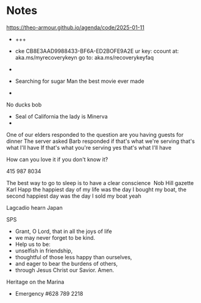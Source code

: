 # Notes

<a href="https://theo-armour.github.io/agenda/code/2025-01-11/#README.md">https://theo-armour.github.io/agenda/code/2025-01-11</a>

* +++
* cke
CB8E3AAD9988433-BF6A-ED2BOFE9A2E
ur key:
ccount at: aka.ms/myrecoverykeyn go to: aka.ms/recoverykeyfaq

* 

* Searching for sugar Man the best movie ever made&nbsp;
* 

No ducks bob

* Seal of California the lady is Minerva&nbsp;
* 

One of our elders responded to the question are you having guests for dinner The server asked Barb responded if that's what we're serving that's what I'll have&nbsp;If that's what you're serving yes that's what I'll have

How can you love it if you don't know it?

415 987 8034

The best way to go to sleep is to have a clear conscience&nbsp;
Nob Hill gazette
Karl Happ the happiest day of my life was the day I bought my boat, the second happiest day was the day I sold my boat yeah&nbsp;

Lagcadio hearn Japan

SPS

* Grant, O Lord, that in all the joys of life
* we may never forget to be kind.
* Help us to be:
* unselfish in friendship,
* thoughtful of those less happy than ourselves,
* and eager to bear the burdens of others,
* through Jesus Christ our Savior. Amen.

Heritage on the Marina

* Emergency #628 789 2218